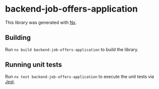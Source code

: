 # backend-job-offers-application

This library was generated with [Nx](https://nx.dev).

## Building

Run `nx build backend-job-offers-application` to build the library.

## Running unit tests

Run `nx test backend-job-offers-application` to execute the unit tests via [Jest](https://jestjs.io).

